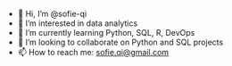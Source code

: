 - 👋 Hi, I’m @sofie-qi
- 👀 I’m interested in data analytics
- 🌱 I’m currently learning Python, SQL, R, DevOps
- 💞️ I’m looking to collaborate on Python and SQL projects
- 📫 How to reach me: sofie.qi@gmail.com

<!---
sofie-qi/sofie-qi is a ✨ special ✨ repository because its `README.md` (this file) appears on your GitHub profile.
You can click the Preview link to take a look at your changes.
--->
